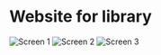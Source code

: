 # Website for library

![Screen 1](https://user-images.githubusercontent.com/63586837/96706428-c5e99400-13c0-11eb-91cd-718ea5d76d3a.png)
![Screen 2](https://user-images.githubusercontent.com/63586837/96706430-c71ac100-13c0-11eb-8626-49db93ed6d7c.png)
![Screen 3](https://user-images.githubusercontent.com/63586837/96707304-e403c400-13c1-11eb-977e-68173211860f.png)

